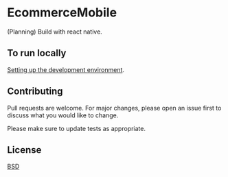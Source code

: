 # EcommerceMobile

(Planning) Build with react native.

## To run locally

[Setting up the development environment](https://reactnative.dev/docs/environment-setup).

## Contributing
Pull requests are welcome. For major changes, please open an issue first to discuss what you would like to change.

Please make sure to update tests as appropriate.

## License
[BSD](https://opensource.org/licenses/BSD-3-Clause)
